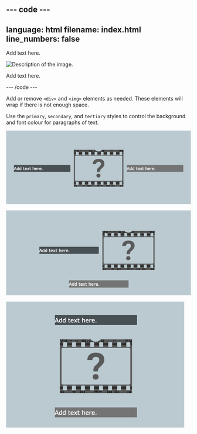 
--- code ---
---
language: html
filename: index.html
line_numbers: false
---

<section class="wrap">
    <div class="secondary">
        <p>Add text here.</p>
    </div>
    <img src="placeholder.png" alt="Description of the image.">
    <div class="tertiary">
        <p>Add text here.</p>
    </div>
</section>

--- /code ---

Add or remove `<div>` and `<img>` elements as needed. These elements will wrap if there is not enough space. 

Use the `primary`, `secondary`, and `tertiary` styles to control the background and font colour for paragraphs of text.

![Three elements in a line.](images/3-inline-wrap.png)

![Two elements in a line with a third wrapped below.](images/2-1-wrap.png)

![Three elements wrapped vertically. There is one element per line.](images/1-1-1-wrap.png)
